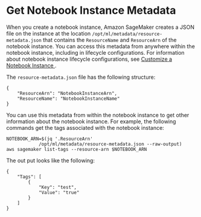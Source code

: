 # Get Notebook Instance Metadata<a name="nbi-metadata"></a>

When you create a notebook instance, Amazon SageMaker creates a JSON file on the instance at the location `/opt/ml/metadata/resource-metadata.json` that contains the `ResourceName` and `ResourceArn` of the notebook instance\. You can access this metadata from anywhere within the notebook instance, including in lifecycle configurations\. For information about notebook instance lifecycle configurations, see [Customize a Notebook Instance ](notebook-lifecycle-config.md)\.

The `resource-metadata.json` file has the following structure:

```
{
    "ResourceArn": "NotebookInstanceArn",
    "ResourceName": "NotebookInstanceName"
}
```

You can use this metadata from within the notebook instance to get other information about the notebook instance\. For example, the following commands get the tags associated with the notebook instance:

```
NOTEBOOK_ARN=$(jq '.ResourceArn'
            /opt/ml/metadata/resource-metadata.json --raw-output)
aws sagemaker list-tags --resource-arn $NOTEBOOK_ARN
```

The out put looks like the following:

```
{
    "Tags": [
        {
            "Key": "test",
            "Value": "true"
        }
    ]
}
```
